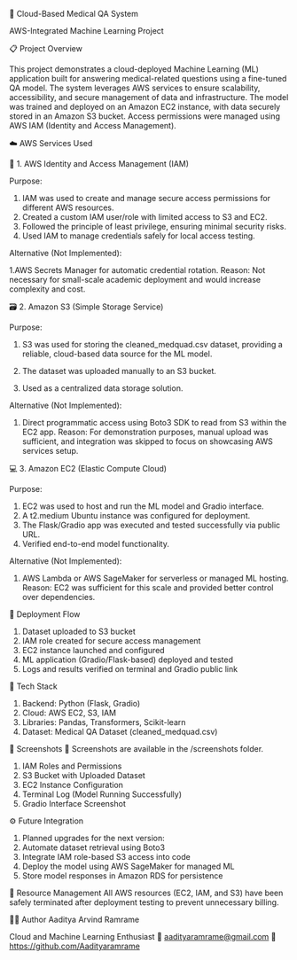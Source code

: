 🧠 Cloud-Based Medical QA System

AWS-Integrated Machine Learning Project

📋 Project Overview

This project demonstrates a cloud-deployed Machine Learning (ML) application built for answering medical-related questions using a fine-tuned QA model. The system leverages AWS services to ensure scalability, accessibility, and secure management of data and infrastructure.
The model was trained and deployed on an Amazon EC2 instance, with data securely stored in an Amazon S3 bucket. Access permissions were managed using AWS IAM (Identity and Access Management).

☁️ AWS Services Used

🔐 1. AWS Identity and Access Management (IAM)

Purpose:

1. IAM was used to create and manage secure access permissions for different AWS resources.
2. Created a custom IAM user/role with limited access to S3 and EC2.
3. Followed the principle of least privilege, ensuring minimal security risks.
4. Used IAM to manage credentials safely for local access testing.

Alternative (Not Implemented):

1.AWS Secrets Manager for automatic credential rotation.
Reason: Not necessary for small-scale academic deployment and would increase complexity and cost.

🗃️ 2. Amazon S3 (Simple Storage Service)

Purpose:

1. S3 was used for storing the cleaned_medquad.csv dataset, providing a reliable, cloud-based data source for the ML model.

2. The dataset was uploaded manually to an S3 bucket.

3. Used as a centralized data storage solution.

Alternative (Not Implemented):

1. Direct programmatic access using Boto3 SDK to read from S3 within the EC2 app.
Reason: For demonstration purposes, manual upload was sufficient, and integration was skipped to focus on showcasing AWS services setup.

💻 3. Amazon EC2 (Elastic Compute Cloud)

Purpose:

1. EC2 was used to host and run the ML model and Gradio interface.
2. A t2.medium Ubuntu instance was configured for deployment.
3. The Flask/Gradio app was executed and tested successfully via public URL.
4. Verified end-to-end model functionality.

Alternative (Not Implemented):
1. AWS Lambda or AWS SageMaker for serverless or managed ML hosting.
Reason: EC2 was sufficient for this scale and provided better control over dependencies.

🚀 Deployment Flow

1. Dataset uploaded to S3 bucket
2. IAM role created for secure access management
3. EC2 instance launched and configured
4. ML application (Gradio/Flask-based) deployed and tested
5. Logs and results verified on terminal and Gradio public link

🧩 Tech Stack
1. Backend: Python (Flask, Gradio)
2. Cloud: AWS EC2, S3, IAM
3. Libraries: Pandas, Transformers, Scikit-learn
4. Dataset: Medical QA Dataset (cleaned_medquad.csv)

📸 Screenshots
📁 Screenshots are available in the /screenshots folder.
1. IAM Roles and Permissions
2. S3 Bucket with Uploaded Dataset
3. EC2 Instance Configuration
4. Terminal Log (Model Running Successfully)
5. Gradio Interface Screenshot

⚙️ Future Integration
1. Planned upgrades for the next version:
2. Automate dataset retrieval using Boto3
3. Integrate IAM role-based S3 access into code
4. Deploy the model using AWS SageMaker for managed ML
5. Store model responses in Amazon RDS for persistence

🧹 Resource Management
All AWS resources (EC2, IAM, and S3) have been safely terminated after deployment testing to prevent unnecessary billing.

👨‍💻 Author
Aaditya Arvind Ramrame

Cloud and Machine Learning Enthusiast
📧 aadityaramrame@gmail.com
🔗 https://github.com/Aadityaramrame
